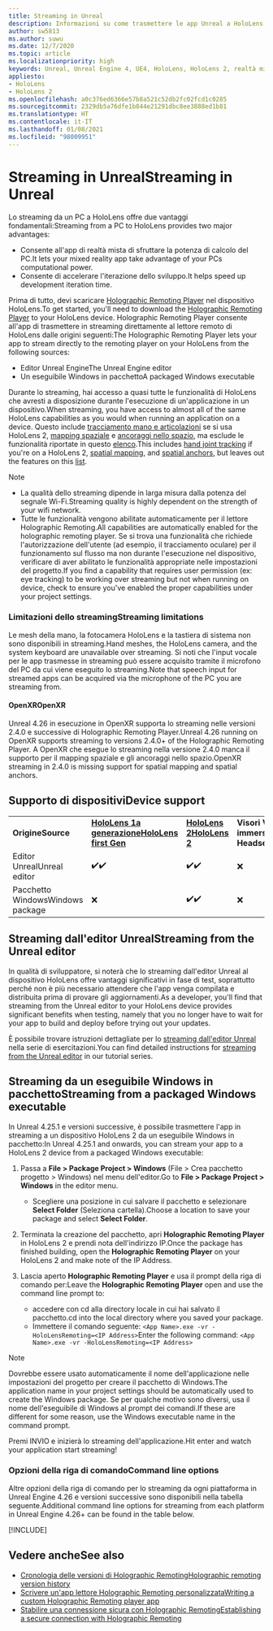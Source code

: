 ```yaml
---
title: Streaming in Unreal
description: Informazioni su come trasmettere le app Unreal a HoloLens 2, incluse le limitazioni di streaming e le opzioni della riga di comando.
author: sw5813
ms.author: suwu
ms.date: 12/7/2020
ms.topic: article
ms.localizationpriority: high
keywords: Unreal, Unreal Engine 4, UE4, HoloLens, HoloLens 2, realtà mista, streaming, PC, app holographic remoting, holographic remoting player, documentazione, visore VR realtà mista, visore VR di windows mixed reality, visore per realtà virtuale
appliesto:
- HoloLens
- HoloLens 2
ms.openlocfilehash: a0c376ed6366e57b8a521c52db2fc02fcd1c0285
ms.sourcegitcommit: 2329db5a76dfe1b844e21291dbc8ee3888ed1b81
ms.translationtype: HT
ms.contentlocale: it-IT
ms.lasthandoff: 01/08/2021
ms.locfileid: "98009951"
---
```

# <a name="streaming-in-unreal"></a><span data-ttu-id="ed139-104">Streaming in Unreal</span><span class="sxs-lookup"><span data-stu-id="ed139-104">Streaming in Unreal</span></span>

<span data-ttu-id="ed139-105">Lo streaming da un PC a HoloLens offre due vantaggi fondamentali:</span><span class="sxs-lookup"><span data-stu-id="ed139-105">Streaming from a PC to HoloLens provides two major advantages:</span></span> 
* <span data-ttu-id="ed139-106">Consente all'app di realtà mista di sfruttare la potenza di calcolo del PC.</span><span class="sxs-lookup"><span data-stu-id="ed139-106">It lets your mixed reality app take advantage of your PCs computational power.</span></span> 
* <span data-ttu-id="ed139-107">Consente di accelerare l'iterazione dello sviluppo.</span><span class="sxs-lookup"><span data-stu-id="ed139-107">It helps speed up development iteration time.</span></span> 

<span data-ttu-id="ed139-108">Prima di tutto, devi scaricare [Holographic Remoting Player](../platform-capabilities-and-apis/holographic-remoting-player.md) nel dispositivo HoloLens.</span><span class="sxs-lookup"><span data-stu-id="ed139-108">To get started, you'll need to download the [Holographic Remoting Player](../platform-capabilities-and-apis/holographic-remoting-player.md) to your HoloLens device.</span></span> <span data-ttu-id="ed139-109">Holographic Remoting Player consente all'app di trasmettere in streaming direttamente al lettore remoto di HoloLens dalle origini seguenti:</span><span class="sxs-lookup"><span data-stu-id="ed139-109">The Holographic Remoting Player lets your app to stream  directly to the remoting player on your HoloLens from the following sources:</span></span>

* <span data-ttu-id="ed139-110">Editor Unreal Engine</span><span class="sxs-lookup"><span data-stu-id="ed139-110">The Unreal Engine editor</span></span>
* <span data-ttu-id="ed139-111">Un eseguibile Windows in pacchetto</span><span class="sxs-lookup"><span data-stu-id="ed139-111">A packaged Windows executable</span></span> 

<span data-ttu-id="ed139-112">Durante lo streaming, hai accesso a quasi tutte le funzionalità di HoloLens che avresti a disposizione durante l'esecuzione di un'applicazione in un dispositivo.</span><span class="sxs-lookup"><span data-stu-id="ed139-112">When streaming, you have access to almost all of the same HoloLens capabilities as you would when running an application on a device.</span></span> <span data-ttu-id="ed139-113">Questo include [tracciamento mano e articolazioni](unreal-hand-tracking.md) se si usa HoloLens 2, [mapping spaziale](unreal-spatial-mapping.md) e [ancoraggi nello spazio](unreal-spatial-anchors.md), ma esclude le funzionalità riportate in questo [elenco](../platform-capabilities-and-apis/holographic-remoting-troubleshooting.md).</span><span class="sxs-lookup"><span data-stu-id="ed139-113">This includes [hand joint tracking](unreal-hand-tracking.md) if you're on a HoloLens 2, [spatial mapping](unreal-spatial-mapping.md), and [spatial anchors](unreal-spatial-anchors.md), but leaves out the features on this [list](../platform-capabilities-and-apis/holographic-remoting-troubleshooting.md).</span></span> 

> [!NOTE]
> * <span data-ttu-id="ed139-114">La qualità dello streaming dipende in larga misura dalla potenza del segnale Wi-Fi.</span><span class="sxs-lookup"><span data-stu-id="ed139-114">Streaming quality is highly dependent on the strength of your wifi network.</span></span>
> * <span data-ttu-id="ed139-115">Tutte le funzionalità vengono abilitate automaticamente per il lettore Holographic Remoting.</span><span class="sxs-lookup"><span data-stu-id="ed139-115">All capabilities are automatically enabled for the holographic remoting player.</span></span> <span data-ttu-id="ed139-116">Se si trova una funzionalità che richiede l'autorizzazione dell'utente (ad esempio, il tracciamento oculare) per il funzionamento sul flusso ma non durante l'esecuzione nel dispositivo, verificare di aver abilitato le funzionalità appropriate nelle impostazioni del progetto.</span><span class="sxs-lookup"><span data-stu-id="ed139-116">If you find a capability that requires user permission (ex: eye tracking) to be working over streaming but not when running on device, check to ensure you've enabled the proper capabilities under your project settings.</span></span>

### <a name="streaming-limitations"></a><span data-ttu-id="ed139-117">Limitazioni dello streaming</span><span class="sxs-lookup"><span data-stu-id="ed139-117">Streaming limitations</span></span>

<span data-ttu-id="ed139-118">Le mesh della mano, la fotocamera HoloLens e la tastiera di sistema non sono disponibili in streaming.</span><span class="sxs-lookup"><span data-stu-id="ed139-118">Hand meshes, the HoloLens camera, and the system keyboard are unavailable over streaming.</span></span> <span data-ttu-id="ed139-119">Si noti che l'input vocale per le app trasmesse in streaming può essere acquisito tramite il microfono del PC da cui viene eseguito lo streaming.</span><span class="sxs-lookup"><span data-stu-id="ed139-119">Note that speech input for streamed apps can be acquired via the microphone of the PC you are streaming from.</span></span>

#### <a name="openxr"></a><span data-ttu-id="ed139-120">OpenXR</span><span class="sxs-lookup"><span data-stu-id="ed139-120">OpenXR</span></span>

<span data-ttu-id="ed139-121">Unreal 4.26 in esecuzione in OpenXR supporta lo streaming nelle versioni 2.4.0 e successive di Holographic Remoting Player.</span><span class="sxs-lookup"><span data-stu-id="ed139-121">Unreal 4.26 running on OpenXR supports streaming to versions 2.4.0+ of the Holographic Remoting Player.</span></span> <span data-ttu-id="ed139-122">A OpenXR che esegue lo streaming nella versione 2.4.0 manca il supporto per il mapping spaziale e gli ancoraggi nello spazio.</span><span class="sxs-lookup"><span data-stu-id="ed139-122">OpenXR streaming in 2.4.0 is missing support for spatial mapping and spatial anchors.</span></span> 

## <a name="device-support"></a><span data-ttu-id="ed139-123">Supporto di dispositivi</span><span class="sxs-lookup"><span data-stu-id="ed139-123">Device support</span></span>

<table>
    <colgroup>
    <col width="33%" />
    <col width="33%" />
    <col width="33%" />
    </colgroup>
    <tr>
        <td><span data-ttu-id="ed139-124"><strong>Origine</strong></span><span class="sxs-lookup"><span data-stu-id="ed139-124"><strong>Source</strong></span></span></td>
        <td><span data-ttu-id="ed139-125"><a href="https://docs.microsoft.com/hololens/hololens1-hardware"><strong>HoloLens 1a generazione</strong></a></span><span class="sxs-lookup"><span data-stu-id="ed139-125"><a href="https://docs.microsoft.com/hololens/hololens1-hardware"><strong>HoloLens first Gen</strong></a></span></span></td>
        <td><span data-ttu-id="ed139-126"><a href="https://www.microsoft.com/hololens/hardware"><strong>HoloLens 2</strong></a></span><span class="sxs-lookup"><span data-stu-id="ed139-126"><a href="https://www.microsoft.com/hololens/hardware"><strong>HoloLens 2</strong></a></span></span></td>
        <td><span data-ttu-id="ed139-127"><strong>Visori VR immersive</strong></span><span class="sxs-lookup"><span data-stu-id="ed139-127"><strong>Immersive Headsets</strong></span></span></td>
    </tr>
     <tr>
        <td><span data-ttu-id="ed139-128">Editor Unreal</span><span class="sxs-lookup"><span data-stu-id="ed139-128">Unreal editor</span></span></td>
        <td><span data-ttu-id="ed139-129">✔️</span><span class="sxs-lookup"><span data-stu-id="ed139-129">✔️</span></span></td>
        <td><span data-ttu-id="ed139-130">✔️</span><span class="sxs-lookup"><span data-stu-id="ed139-130">✔️</span></span></td>
        <td>❌</td>
    </tr>
    <tr>
        <td><span data-ttu-id="ed139-131">Pacchetto Windows</span><span class="sxs-lookup"><span data-stu-id="ed139-131">Windows package</span></span></td>
        <td>❌</td>
        <td><span data-ttu-id="ed139-132">✔️</span><span class="sxs-lookup"><span data-stu-id="ed139-132">✔️</span></span></td>
        <td>❌</td>
    </tr>

</table>

## <a name="streaming-from-the-unreal-editor"></a><span data-ttu-id="ed139-133">Streaming dall'editor Unreal</span><span class="sxs-lookup"><span data-stu-id="ed139-133">Streaming from the Unreal editor</span></span>

<span data-ttu-id="ed139-134">In qualità di sviluppatore, si noterà che lo streaming dall'editor Unreal al dispositivo HoloLens offre vantaggi significativi in fase di test, soprattutto perché non è più necessario attendere che l'app venga compilata e distribuita prima di provare gli aggiornamenti.</span><span class="sxs-lookup"><span data-stu-id="ed139-134">As a developer, you'll find that streaming from the Unreal editor to your HoloLens device provides significant benefits when testing, namely that you no longer have to wait for your app to build and deploy before trying out your updates.</span></span>

<span data-ttu-id="ed139-135">È possibile trovare istruzioni dettagliate per lo [streaming dall'editor Unreal](tutorials/unreal-uxt-ch6.md#device-only-streaming) nella serie di esercitazioni.</span><span class="sxs-lookup"><span data-stu-id="ed139-135">You can find detailed instructions for [streaming from the Unreal editor](tutorials/unreal-uxt-ch6.md#device-only-streaming) in our tutorial series.</span></span>

## <a name="streaming-from-a-packaged-windows-executable"></a><span data-ttu-id="ed139-136">Streaming da un eseguibile Windows in pacchetto</span><span class="sxs-lookup"><span data-stu-id="ed139-136">Streaming from a packaged Windows executable</span></span>

<span data-ttu-id="ed139-137">In Unreal 4.25.1 e versioni successive, è possibile trasmettere l'app in streaming a un dispositivo HoloLens 2 da un eseguibile Windows in pacchetto:</span><span class="sxs-lookup"><span data-stu-id="ed139-137">In Unreal 4.25.1 and onwards, you can stream your app to a HoloLens 2 device from a packaged Windows executable:</span></span> 

1. <span data-ttu-id="ed139-138">Passa a **File > Package Project > Windows** (File > Crea pacchetto progetto > Windows) nel menu dell'editor.</span><span class="sxs-lookup"><span data-stu-id="ed139-138">Go to **File > Package Project > Windows** in the editor menu.</span></span> 
    * <span data-ttu-id="ed139-139">Scegliere una posizione in cui salvare il pacchetto e selezionare **Select Folder** (Seleziona cartella).</span><span class="sxs-lookup"><span data-stu-id="ed139-139">Choose a location to save your package and select **Select Folder**.</span></span>

2. <span data-ttu-id="ed139-140">Terminata la creazione del pacchetto, apri **Holographic Remoting Player** in HoloLens 2 e prendi nota dell'indirizzo IP.</span><span class="sxs-lookup"><span data-stu-id="ed139-140">Once the package has finished building, open the **Holographic Remoting Player** on your HoloLens 2 and make note of the IP Address.</span></span> 
3. <span data-ttu-id="ed139-141">Lascia aperto **Holographic Remoting Player** e usa il prompt della riga di comando per:</span><span class="sxs-lookup"><span data-stu-id="ed139-141">Leave the **Holographic Remoting Player** open and use the command line prompt to:</span></span> 
    * <span data-ttu-id="ed139-142">accedere con cd alla directory locale in cui hai salvato il pacchetto.</span><span class="sxs-lookup"><span data-stu-id="ed139-142">cd into the local directory where you saved your package.</span></span>
    * <span data-ttu-id="ed139-143">Immettere il comando seguente: `<App Name>.exe -vr -HoloLensRemoting=<IP Address>`</span><span class="sxs-lookup"><span data-stu-id="ed139-143">Enter the following command: `<App Name>.exe -vr -HoloLensRemoting=<IP Address>`</span></span>

> [!NOTE]
> <span data-ttu-id="ed139-144">Dovrebbe essere usato automaticamente il nome dell'applicazione nelle impostazioni del progetto per creare il pacchetto di Windows.</span><span class="sxs-lookup"><span data-stu-id="ed139-144">The application name in your project settings should be automatically used to create the Windows package.</span></span> <span data-ttu-id="ed139-145">Se per qualche motivo sono diversi, usa il nome dell'eseguibile di Windows al prompt dei comandi.</span><span class="sxs-lookup"><span data-stu-id="ed139-145">If these are different for some reason, use the Windows executable name in the command prompt.</span></span>

<span data-ttu-id="ed139-146">Premi INVIO e inizierà lo streaming dell'applicazione.</span><span class="sxs-lookup"><span data-stu-id="ed139-146">Hit enter and watch your application start streaming!</span></span>

### <a name="command-line-options"></a><span data-ttu-id="ed139-147">Opzioni della riga di comando</span><span class="sxs-lookup"><span data-stu-id="ed139-147">Command line options</span></span>

<span data-ttu-id="ed139-148">Altre opzioni della riga di comando per lo streaming da ogni piattaforma in Unreal Engine 4.26 e versioni successive sono disponibili nella tabella seguente.</span><span class="sxs-lookup"><span data-stu-id="ed139-148">Additional command line options for streaming from each platform in Unreal Engine 4.26+ can be found in the table below.</span></span> 

[!INCLUDE[](includes/tabs-streaming-args.md)]

## <a name="see-also"></a><span data-ttu-id="ed139-149">Vedere anche</span><span class="sxs-lookup"><span data-stu-id="ed139-149">See also</span></span>

* [<span data-ttu-id="ed139-150">Cronologia delle versioni di Holographic Remoting</span><span class="sxs-lookup"><span data-stu-id="ed139-150">Holographic remoting version history</span></span>](../platform-capabilities-and-apis/holographic-remoting-version-history.md)
* [<span data-ttu-id="ed139-151">Scrivere un'app lettore Holographic Remoting personalizzata</span><span class="sxs-lookup"><span data-stu-id="ed139-151">Writing a custom Holographic Remoting player app</span></span>](../platform-capabilities-and-apis/holographic-remoting-create-player.md)
* [<span data-ttu-id="ed139-152">Stabilire una connessione sicura con Holographic Remoting</span><span class="sxs-lookup"><span data-stu-id="ed139-152">Establishing a secure connection with Holographic Remoting</span></span>](../platform-capabilities-and-apis/holographic-remoting-secure-connection.md)
